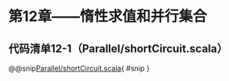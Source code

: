 # 第12章——惰性求值和并行集合

## 代码清单12-1（Parallel/shortCircuit.scala）

@@snip[Parallel/shortCircuit.scala](../../main/scala/Parallel/shortCircuit.scala){ #snip }
